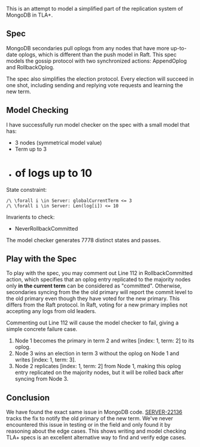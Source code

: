 This is an attempt to model a simplified part of the replication system of MongoDB in TLA+.

## Spec
MongoDB secondaries pull oplogs from any nodes that have more up-to-date oplogs, which is different than the push model in Raft. This spec models the gossip protocol with two synchronized actions: AppendOplog and RollbackOplog.

The spec also simplifies the election protocol. Every election will succeed in one shot, including sending and replying vote requests and learning the new term.

## Model Checking
I have successfully run model checker on the spec with a small model that has:
- 3 nodes (symmetrical model value)
- Term up to 3
- # of logs up to 10

State constraint:
```
/\ \forall i \in Server: globalCurrentTerm <= 3
/\ \forall i \in Server: Len(log[i]) <= 10
```
Invarients to check:
- NeverRollbackCommitted

The model checker generates 7778 distinct states and passes.

## Play with the Spec
To play with the spec, you may comment out Line 112 in RollbackCommitted action, which specifies that an oplog entry replicated to the majority nodes only **in the current term** can be considered as "committed". Otherwise, secondaries syncing from the the old primary will report the commit level to the old primary even though they have voted for the new primary. This differs from the Raft protocol. In Raft, voting for a new primary implies not accepting any logs from old leaders.

Commenting out Line 112 will cause the model checker to fail, giving a simple concrete failure case.

1. Node 1 becomes the primary in term 2 and writes [index: 1, term: 2] to its oplog.
2. Node 3 wins an election in term 3 without the oplog on Node 1 and writes [index: 1, term: 3].
3. Node 2 replicates [index: 1, term: 2] from Node 1, making this oplog entry replicated on the majority nodes, but it will be rolled back after syncing from Node 3.

## Conclusion
We have found the exact same issue in MongoDB code. [SERVER-22136](https://jira.mongodb.org/browse/SERVER-22136) tracks the fix to notify the old primary of the new term. We've never encountered this issue in testing or in the field and only found it by reasoning about the edge cases. This shows writing and model checking TLA+ specs is an excellent alternative way to find and verify edge cases.
